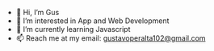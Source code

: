 - 👋 Hi, I’m Gus
- 👀 I’m interested in App and Web Development
- 🌱 I’m currently learning Javascript
- 📫 Reach me at my email: gustavoperalta102@gmail.com

<!---
gperalta102/gperalta102 is a ✨ special ✨ repository because its `README.md` (this file) appears on your GitHub profile.
You can click the Preview link to take a look at your changes.
--->
